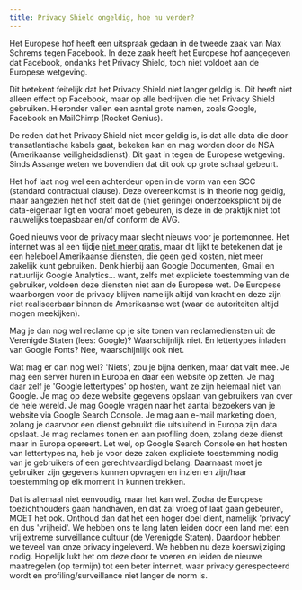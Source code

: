 ```yaml
---
title: Privacy Shield ongeldig, hoe nu verder?
---
```


Het Europese hof heeft een uitspraak gedaan in de tweede zaak van Max Schrems tegen Facebook. In deze zaak heeft het Europese hof aangegeven dat Facebook, ondanks het Privacy Shield, toch niet voldoet aan de Europese wetgeving. 

Dit betekent feitelijk dat het Privacy Shield niet langer geldig is. Dit heeft niet alleen effect op Facebook, maar op alle bedrijven die het Privacy Shield gebruiken. Hieronder vallen een aantal grote namen, zoals Google, Facebook en MailChimp (Rocket Genius).

De reden dat het Privacy Shield niet meer geldig is, is dat alle data die door transatlantische kabels gaat, bekeken kan en mag worden door de NSA (Amerikaanse veiligheidsdienst). Dit gaat in tegen de Europese wetgeving. Sinds Assange weten we bovendien dat dit ook op grote schaal gebeurt.

Het hof laat nog wel een achterdeur open in de vorm van een SCC (standard contractual clause). Deze overeenkomst is in theorie nog geldig, maar aangezien het hof stelt dat de (niet geringe) onderzoeksplicht bij de data-eigenaar ligt en vooraf moet gebeuren, is deze in de praktijk niet tot nauwelijks toepasbaar en/of conform de AVG.

Goed nieuws voor de privacy maar slecht nieuws voor je portemonnee. Het internet was al een tijdje [niet meer gratis](https://www.usecue.com/nl/blog/het-internet-is-niet-meer-gratis/), maar dit lijkt te betekenen dat je een heleboel Amerikaanse diensten, die geen geld kosten, niet meer zakelijk kunt gebruiken. Denk hierbij aan Google Documenten, Gmail en natuurlijk Google Analytics… want, zelfs met expliciete toestemming van de gebruiker, voldoen deze diensten niet aan de Europese wet. De Europese waarborgen voor de privacy blijven namelijk altijd van kracht en deze zijn niet realiseerbaar binnen de Amerikaanse wet (waar de autoriteiten altijd mogen meekijken).

Mag je dan nog wel reclame op je site tonen van reclamediensten uit de Verenigde Staten (lees: Google)? Waarschijnlijk niet. En lettertypes inladen van Google Fonts? Nee, waarschijnlijk ook niet.

Wat mag er dan nog wel? 'Niets', zou je bijna denken, maar dat valt mee. Je mag een server huren in Europa en daar een website op zetten. Je mag daar zelf je 'Google lettertypes' op hosten, want ze zijn helemaal niet van Google. Je mag op deze website gegevens opslaan van gebruikers van over de hele wereld. Je mag Google vragen naar het aantal bezoekers van je website via Google Search Console. Je mag aan e-mail marketing doen, zolang je daarvoor een dienst gebruikt die uitsluitend in Europa zijn data opslaat. Je mag reclames tonen en aan profiling doen, zolang deze dienst maar in Europa opereert. Let wel, op Google Search Console en het hosten van lettertypes na, heb je voor deze zaken expliciete toestemming nodig van je gebruikers of een gerechtvaardigd belang. Daarnaast moet je gebruiker zijn gegevens kunnen opvragen en inzien en zijn/haar toestemming op elk moment in kunnen trekken. 

Dat is allemaal niet eenvoudig, maar het kan wel. Zodra de Europese toezichthouders gaan handhaven, en dat zal vroeg of laat gaan gebeuren, MOET het ook. Onthoud dan dat het een hoger doel dient, namelijk 'privacy' en dus 'vrijheid'. We hebben ons te lang laten leiden door een land met een vrij extreme surveillance cultuur (de Verenigde Staten). Daardoor hebben we teveel van onze privacy ingeleverd. We hebben nu deze koerswijziging nodig. Hopelijk lukt het om deze door te voeren en leiden de nieuwe maatregelen (op termijn) tot een beter internet, waar privacy gerespecteerd wordt en profiling/surveillance niet langer de norm is.
